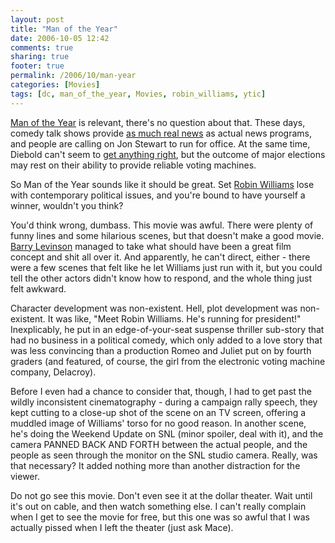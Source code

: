 ```yaml
---
layout: post
title: "Man of the Year"
date: 2006-10-05 12:42
comments: true
sharing: true
footer: true
permalink: /2006/10/man-year
categories: [Movies]
tags: [dc, man_of_the_year, Movies, robin_williams, ytic]
---
```

<a href="http://www.imdb.com/title/tt0483726/" target="_blank">Man of the Year</a> is relevant, there's no question about that.  These days, comedy talk shows provide <a href="http://arstechnica.com/news.ars/post/20061004-7908.html">as much real news</a> as actual news programs, and people are calling on Jon Stewart to run for office.  At the same time, Diebold can't seem to <a href="http://www.engadget.com/2006/10/05/diebold-sez-glitch-free-just-dont-touch-those-touchscreens/">get anything right</a>, but the outcome of major elections may rest on their ability to provide reliable voting machines.

So Man of the Year sounds like it should be great.  Set <a href="http://www.imdb.com/name/nm0000245/">Robin Williams</a> lose with contemporary political issues, and you're bound to have yourself a winner, wouldn't you think?

You'd think wrong, dumbass.  This movie was awful.  There were plenty of funny lines and some hilarious scenes, but that doesn't make a good movie.  <a href="http://www.imdb.com/name/nm0001469/">Barry Levinson</a> managed to take what should have been a great film concept and shit all over it.  And apparently, he can't direct, either - there were a few scenes that felt like he let Williams just run with it, but you could tell the other actors didn't know how to respond, and the whole thing just felt awkward.

Character development was non-existent.  Hell, plot development was non-existent.  It was like, "Meet Robin Williams.  He's running for president!"  Inexplicably, he put in an edge-of-your-seat suspense thriller sub-story that had no business in a political comedy, which only added to a love story that was less convincing than a production Romeo and Juliet put on by fourth graders (and featured, of course, the girl from the electronic voting machine company, Delacroy).

Before I even had a chance to consider that, though, I had to get past the wildly inconsistent cinematography - during a campaign rally speech, they kept cutting to a close-up shot of the scene on an TV screen, offering a muddled image of Williams' torso for no good reason.  In another scene, he's doing the Weekend Update on SNL (minor spoiler, deal with it), and the camera PANNED BACK AND FORTH between the actual people, and the people as seen through the monitor on the SNL studio camera.  Really, was that necessary?  It added nothing more than another distraction for the viewer.

Do not go see this movie.  Don't even see it at the dollar theater.  Wait until it's out on cable, and then watch something else.  I can't really complain when I get to see the movie for free, but this one was so awful that I was actually pissed when I left the theater (just ask Mace).
